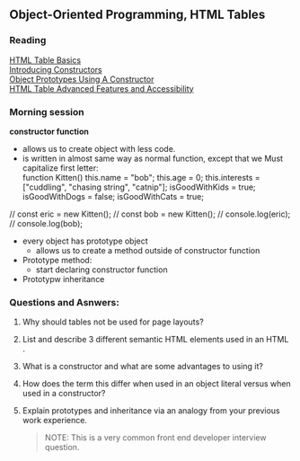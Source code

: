 ## Object-Oriented Programming, HTML Tables

### Reading
[HTML Table Basics](https://github.com/codefellows/domain_modeling#domain-modeling)  
[Introducing Constructors](https://developer.mozilla.org/en-US/docs/Learn/HTML/Tables/Basics)  
[Object Prototypes Using A Constructor](https://ui.dev/beginners-guide-to-javascript-prototype)  
[HTML Table Advanced Features and Accessibility](https://developer.mozilla.org/en-US/docs/Learn/HTML/Tables/Advanced)  

### Morning session
**constructor function**  
- allows us to create object with less code.
- is written in almost same way as normal function, except that we Must capitalize first letter:  
function Kitten()
this.name = "bob";
this.age = 0;
this.interests = ["cuddling", "chasing string", "catnip"];
isGoodWithKids = true;
isGoodWithDogs = false;
isGoodWithCats = true;


// const eric = new Kitten();
// const bob = new Kitten();
// console.log(eric);
// console.log(bob);

- every object has prototype object
    - allows us to create a method outside of constructor function
- Prototype method:
     - start declaring constructor function
- Prototypw inheritance
### Questions and Asnwers:  

1. Why should tables not be used for page layouts?  

2. List and describe 3 different semantic HTML elements used in an HTML <table>.  

3. What is a constructor and what are some advantages to using it?  

4. How does the term this differ when used in an object literal versus when used in a constructor?  

5. Explain prototypes and inheritance via an analogy from your previous work experience.  
> NOTE: This is a very common front end developer interview question. 